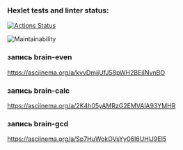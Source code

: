 ### Hexlet tests and linter status:
[![Actions Status](https://github.com/SVREYACH/frontend-project-44/actions/workflows/hexlet-check.yml/badge.svg)](https://github.com/SVREYACH/frontend-project-44/actions)

![Maintainability](https://api.codeclimate.com/v1/badges/f243d1b3923805a4806c/maintainability)

### запись brain-even
https://asciinema.org/a/kvvDmijUfJ58pWH2BEjINvnBO

### запись brain-calc
https://asciinema.org/a/2K4h05yAMRzG2EMVAlA93YMHR

### запись brain-gcd
 https://asciinema.org/a/Sp7HuWokOVsYy06I6UHlJ9EI5
